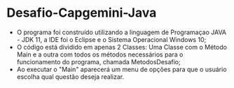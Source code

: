 # Desafio-Capgemini-Java
- O programa foi construído utilizando a linguagem de Programaçao JAVA - JDK 11, a IDE foi o Eclipse e o Sistema Operacional Windows 10;
- O código está dividido em apenas 2 Classes: Uma Classe com o Método Main e a outra com todos os métodos necessários para o funcionamento do programa, chamada MetodosDesafio;
- Ao executar o "Main" aparecerá um menu de opções para que o usuário escolha qual questão deseja realizar.
